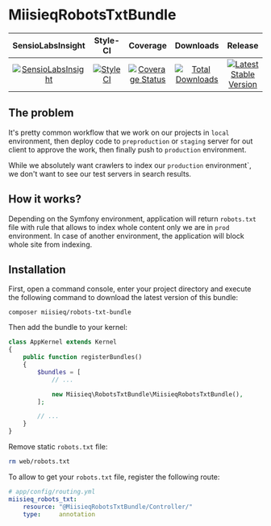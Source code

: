 # MiisieqRobotsTxtBundle

|       SensioLabsInsight        |        Style-CI         |         Coverage        |        Downloads        |         Release         |
|:----------------------:|:-----------------------:|:-----------------------:|:-----------------------:|:-----------------------:|
| [![SensioLabsInsight](https://insight.sensiolabs.com/projects/1aed0267-a4e2-4322-88cf-7dcbc2a4d8bd/mini.png)](https://insight.sensiolabs.com/projects/1aed0267-a4e2-4322-88cf-7dcbc2a4d8bd) | [![StyleCI](https://styleci.io/repos/105973219/shield?branch=master)](https://styleci.io/repos/105973219) | [![Coverage Status](https://coveralls.io/repos/github/miisieq/RobotsTxtBundle/badge.svg?branch=master)](https://coveralls.io/github/miisieq/RobotsTxtBundle?branch=master) | [![Total Downloads](https://poser.pugx.org/miisieq/robots-txt-bundle/downloads?format=flat-square)](https://packagist.org/packages/miisieq/robots-txt-bundle) | [![Latest Stable Version](https://poser.pugx.org/miisieq/robots-txt-bundle/v/stable?format=flat-square)](https://packagist.org/packages/miisieq/robots-txt-bundle) |

## The problem
It's pretty common workflow that we work on our projects in `local` environment, then deploy code to `preproduction` or `staging` server for out client to approve the work, then finally push to `production` environment.

While we absolutely want crawlers to index our `production` environment`, we don't want to see our test servers in search results.

## How it works?
Depending on the Symfony environment, application will return `robots.txt` file with rule that allows to index whole content only we are in `prod` environment. In case of another environment, the application will block whole site from indexing.

## Installation

First, open a command console, enter your project directory and execute the following command to download the latest version of this bundle:

```
composer miisieq/robots-txt-bundle
```

Then add the bundle to your kernel:
```php
class AppKernel extends Kernel
{
    public function registerBundles()
    {
        $bundles = [
            // ...

            new Miisieq\RobotsTxtBundle\MiisieqRobotsTxtBundle(),
        ];

        // ...
    }
}
```

Remove static `robots.txt` file:
```bash
rm web/robots.txt
```
To allow to get your `robots.txt` file, register the following route:

```yml
# app/config/routing.yml
miisieq_robots_txt:
    resource: "@MiisieqRobotsTxtBundle/Controller/"
    type:     annotation
```
